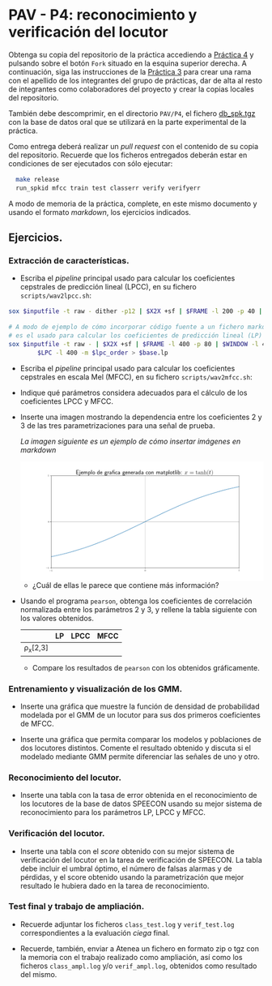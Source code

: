 PAV - P4: reconocimiento y verificación del locutor
===================================================

Obtenga su copia del repositorio de la práctica accediendo a [Práctica 4](https://github.com/albino-pav/P4)
y pulsando sobre el botón `Fork` situado en la esquina superior derecha. A continuación, siga las
instrucciones de la [Práctica 3](https://github.com/albino-pav/P3) para crear una rama con el apellido de
los integrantes del grupo de prácticas, dar de alta al resto de integrantes como colaboradores del proyecto
y crear la copias locales del repositorio.

También debe descomprimir, en el directorio `PAV/P4`, el fichero [db_spk.tgz](https://atenea.upc.edu/pluginfile.php/3008277/mod_assign/introattachment/0/db_spk.tgz?forcedownload=1)
con la base de datos oral que se utilizará en la parte experimental de la práctica.

Como entrega deberá realizar un *pull request* con el contenido de su copia del repositorio. Recuerde
que los ficheros entregados deberán estar en condiciones de ser ejecutados con sólo ejecutar:

~~~~~~~~~~~~~~~~~~~~~~~~~~~~~~~~~~~~~~~~~~~~~~~~~~~~~.sh
  make release
  run_spkid mfcc train test classerr verify verifyerr
~~~~~~~~~~~~~~~~~~~~~~~~~~~~~~~~~~~~~~~~~~~~~~~~~~~~~

A modo de memoria de la práctica, complete, en este mismo documento y usando el formato *markdown*, los
ejercicios indicados.

## Ejercicios.

### Extracción de características.

- Escriba el *pipeline* principal usado para calcular los coeficientes cepstrales de predicción lineal
  (LPCC), en su fichero <code>scripts/wav2lpcc.sh</code>:
~~~~~~~~~~~~~~~~~~~~~~~~~~~~~~~~~~~~~~~~~~~~~~~~~~~~~~~~~~~~~~~~~~~~~~~~~~~~~~~~~~~~~~~~~~~~~~~~~.sh
sox $inputfile -t raw - dither -p12 | $X2X +sf | $FRAME -l 200 -p 40 | $WINDOW -l 200 | $LPC -l 200 -m $lpc_order | $LPC2C -m $lpc_order -M $nceps > $base.cep
~~~~~~~~~~~~~~~~~~~~~~~~~~~~~~~~~~~~~~~~~~~~~~~~~~~~~~~~~~~~~~~~~~~~~~~~~~~~~~~~~~~~~~~~~~~~~~~~~
~~~~~~~~~~~~~~~~~~~~~~~~~~~~~~~~~~~~~~~~~~~~~~~~~~~~~~~~~~~~~~~~~~~~~~~~~~~~~~~~~~~~~~~~~~~~~~~~~.sh
# A modo de ejemplo de cómo incorporar código fuente a un fichero markdown, el pipeline siguiente
# es el usado para calcular los coeficientes de predicción lineal (LP) en el script wav2lp.sh:
sox $inputfile -t raw - | $X2X +sf | $FRAME -l 400 -p 80 | $WINDOW -l 400 -L 400 |
        $LPC -l 400 -m $lpc_order > $base.lp
~~~~~~~~~~~~~~~~~~~~~~~~~~~~~~~~~~~~~~~~~~~~~~~~~~~~~~~~~~~~~~~~~~~~~~~~~~~~~~~~~~~~~~~~~~~~~~~~~

- Escriba el *pipeline* principal usado para calcular los coeficientes cepstrales en escala Mel (MFCC), en
  su fichero <code>scripts/wav2mfcc.sh</code>:

- Indique qué parámetros considera adecuados para el cálculo de los coeficientes LPCC y MFCC.

- Inserte una imagen mostrando la dependencia entre los coeficientes 2 y 3 de las tres parametrizaciones
  para una señal de prueba.
  
  *La imagen siguiente es un ejemplo de cómo insertar imágenes en markdown*
  
  <img src="img/tanh.png" width="640" align="center">
  
  + ¿Cuál de ellas le parece que contiene más información?

- Usando el programa <code>pearson</code>, obtenga los coeficientes de correlación normalizada entre los
  parámetros 2 y 3, y rellene la tabla siguiente con los valores obtenidos.

  |                        | LP   | LPCC | MFCC |
  |------------------------|:----:|:----:|:----:|
  | &rho;<sub>x</sub>[2,3] |      |      |      |
  
  + Compare los resultados de <code>pearson</code> con los obtenidos gráficamente.
  
### Entrenamiento y visualización de los GMM.

- Inserte una gráfica que muestre la función de densidad de probabilidad modelada por el GMM de un locutor
  para sus dos primeros coeficientes de MFCC.
  
- Inserte una gráfica que permita comparar los modelos y poblaciones de dos locutores distintos. Comente el
  resultado obtenido y discuta si el modelado mediante GMM permite diferenciar las señales de uno y otro.

### Reconocimiento del locutor.

- Inserte una tabla con la tasa de error obtenida en el reconocimiento de los locutores de la base de datos
  SPEECON usando su mejor sistema de reconocimiento para los parámetros LP, LPCC y MFCC.

### Verificación del locutor.

- Inserte una tabla con el *score* obtenido con su mejor sistema de verificación del locutor en la tarea
  de verificación de SPEECON. La tabla debe incluir el umbral óptimo, el número de falsas alarmas y de
  pérdidas, y el score obtenido usando la parametrización que mejor resultado le hubiera dado en la tarea
  de reconocimiento.
 
### Test final y trabajo de ampliación.

- Recuerde adjuntar los ficheros `class_test.log` y `verif_test.log` correspondientes a la evaluación
  *ciega* final.

- Recuerde, también, enviar a Atenea un fichero en formato zip o tgz con la memoria con el trabajo
  realizado como ampliación, así como los ficheros `class_ampl.log` y/o `verif_ampl.log`, obtenidos como
  resultado del mismo.
